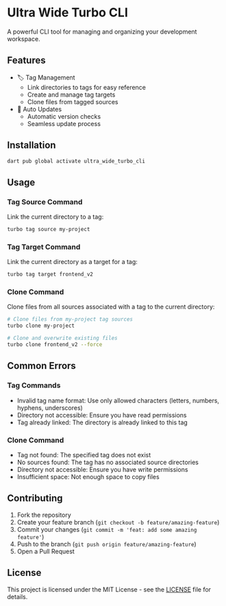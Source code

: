 # Ultra Wide Turbo CLI

A powerful CLI tool for managing and organizing your development workspace.

## Features

- 🏷️ Tag Management
  - Link directories to tags for easy reference
  - Create and manage tag targets
  - Clone files from tagged sources
- 🔄 Auto Updates
  - Automatic version checks
  - Seamless update process

## Installation

```bash
dart pub global activate ultra_wide_turbo_cli
```

## Usage

### Tag Source Command

Link the current directory to a tag:

```bash
turbo tag source my-project
```

### Tag Target Command

Link the current directory as a target for a tag:

```bash
turbo tag target frontend_v2
```

### Clone Command

Clone files from all sources associated with a tag to the current directory:

```bash
# Clone files from my-project tag sources
turbo clone my-project

# Clone and overwrite existing files
turbo clone frontend_v2 --force
```

## Common Errors

### Tag Commands
- Invalid tag name format: Use only allowed characters (letters, numbers, hyphens, underscores)
- Directory not accessible: Ensure you have read permissions
- Tag already linked: The directory is already linked to this tag

### Clone Command
- Tag not found: The specified tag does not exist
- No sources found: The tag has no associated source directories
- Directory not accessible: Ensure you have write permissions
- Insufficient space: Not enough space to copy files

## Contributing

1. Fork the repository
2. Create your feature branch (`git checkout -b feature/amazing-feature`)
3. Commit your changes (`git commit -m 'feat: add some amazing feature'`)
4. Push to the branch (`git push origin feature/amazing-feature`)
5. Open a Pull Request

## License

This project is licensed under the MIT License - see the [LICENSE](LICENSE) file for details.